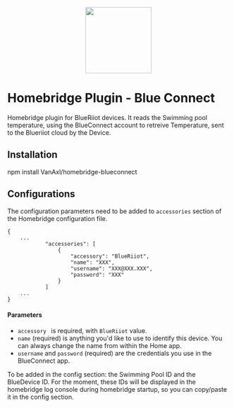 
<p align="center">

<img src="https://0g.citymesh.com/files/Blog/Riiot-Labs/_1400xAUTO_fit_center-center_100/blueriiot-logo.png" width="150">

</p>


# Homebridge Plugin - Blue Connect

Homebridge plugin for BlueRiiot devices.
It reads the Swimming pool temperature, using the BlueConnect account to retreive Temperature, sent to the Blueriiot cloud by the Device.

## Installation

npm install VanAxl/homebridge-blueconnect

## Configurations

The configuration parameters need to be added to `accessories` section of the Homebridge configuration file.

```json5
{
    ...
            "accessories": [
                {
                    "accessory": "BlueRiiot",
                    "name": "XXX",
                    "username": "XXX@XXX.XXX",
                    "password": "XXX"
                }
            ]
    ...
}
```


#### Parameters

* `accessory ` is required, with `BlueRiiot` value.  
* `name` (required) is anything you'd like to use to identify this device. You can always change the name from within the Home app.
* `username` and `password` (required) are the credentials you use in the BlueConnect app.

To be added in the config section: the Swimming Pool ID and the BlueDevice ID.
For the moment, these IDs will be displayed in the homebridge log console during homebridge startup, so you can copy/paste it in the config section.

